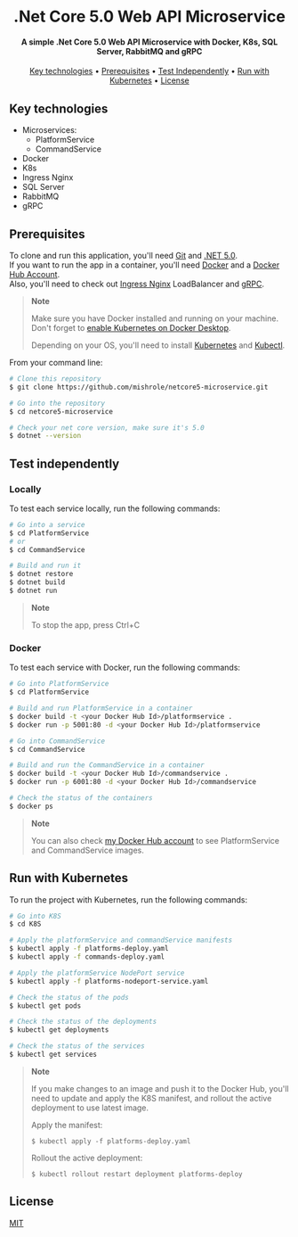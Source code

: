 
<h1 align="center">
  <br>
  .Net Core 5.0 Web API Microservice
  <br>
</h1>

<h4 align="center">
  A simple .Net Core 5.0 Web API Microservice with Docker, K8s, SQL Server, RabbitMQ and gRPC
</h4>

<p align="center">
  <a href="#key-technologies">Key technologies</a> •
  <a href="#prerequisites">Prerequisites</a> •
  <a href="#test-independently">Test Independently</a> •
  <a href="#run-with-kubernetes">Run with Kubernetes</a> •
  <a href="#license">License</a>
</p>

## Key technologies

* Microservices:
  * PlatformService
  * CommandService
* Docker
* K8s
* Ingress Nginx
* SQL Server
* RabbitMQ
* gRPC

## Prerequisites
To clone and run this application, you'll need [Git](https://git-scm.com) and [.NET 5.0](https://dotnet.microsoft.com/en-us/download/dotnet/5.0).
<br>
If you want to run the app in a container, you'll need [Docker](https://www.docker.com/products/docker-desktop/) and a [Docker Hub Account](https://hub.docker.com/).
<br>
Also, you'll need to check out [Ingress Nginx](https://github.com/kubernetes/ingress-nginx) LoadBalancer and [gRPC](https://grpc.io/).

> **Note**
> 
> Make sure you have Docker installed and running on your machine. Don't forget to [enable Kubernetes on Docker Desktop](https://docs.docker.com/docker-desktop/kubernetes/).
> 
> Depending on your OS, you'll need to install [Kubernetes](https://kubernetes.io/) and [Kubectl](https://kubectl.io/).

From your command line:

```bash
# Clone this repository
$ git clone https://github.com/mishrole/netcore5-microservice.git

# Go into the repository
$ cd netcore5-microservice

# Check your net core version, make sure it's 5.0
$ dotnet --version
```

## Test independently

### Locally
To test each service locally, run the following commands:

```bash
# Go into a service
$ cd PlatformService
# or
$ cd CommandService

# Build and run it
$ dotnet restore
$ dotnet build
$ dotnet run
```

> **Note**
> 
> To stop the app, press Ctrl+C

### Docker
To test each service with Docker, run the following commands:

```bash
# Go into PlatformService
$ cd PlatformService

# Build and run PlatformService in a container
$ docker build -t <your Docker Hub Id>/platformservice .
$ docker run -p 5001:80 -d <your Docker Hub Id>/platformservice

# Go into CommandService
$ cd CommandService

# Build and run the CommandService in a container
$ docker build -t <your Docker Hub Id>/commandservice .
$ docker run -p 6001:80 -d <your Docker Hub Id>/commandservice

# Check the status of the containers
$ docker ps
```

> **Note**
> 
> You can also check [my Docker Hub account](https://hub.docker.com/u/mishrole) to see PlatformService and CommandService images.

## Run with Kubernetes
To run the project with Kubernetes, run the following commands:

```bash
# Go into K8S
$ cd K8S

# Apply the platformService and commandService manifests
$ kubectl apply -f platforms-deploy.yaml
$ kubectl apply -f commands-deploy.yaml

# Apply the platformService NodePort service
$ kubectl apply -f platforms-nodeport-service.yaml

# Check the status of the pods
$ kubectl get pods

# Check the status of the deployments
$ kubectl get deployments

# Check the status of the services
$ kubectl get services
```

> **Note**
> 
> If you make changes to an image and push it to the Docker Hub, you'll need to update and apply the K8S manifest, and rollout the active deployment to use latest image.
>
> Apply the manifest:
>
> ```$ kubectl apply -f platforms-deploy.yaml```
>
> Rollout the active deployment:
>
> ```$ kubectl rollout restart deployment platforms-deploy```

## License

[MIT](https://choosealicense.com/licenses/mit/)
